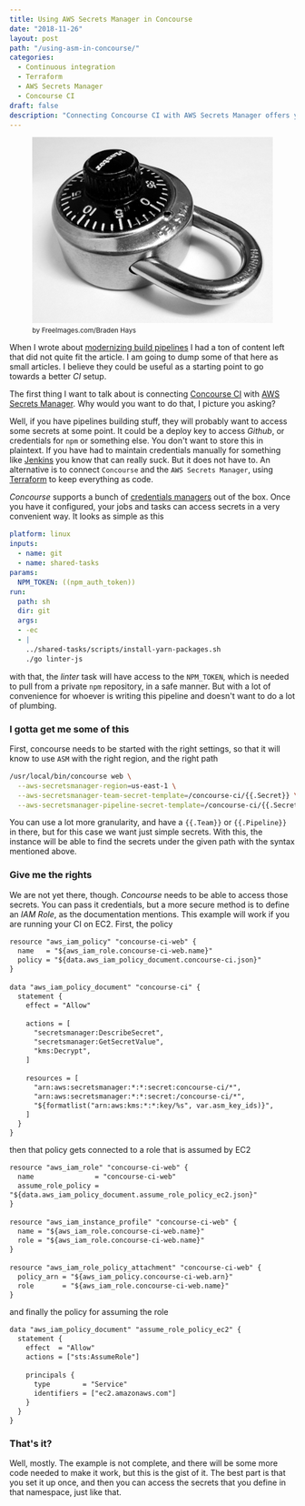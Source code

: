 ```yaml
---
title: Using AWS Secrets Manager in Concourse
date: "2018-11-26"
layout: post
path: "/using-asm-in-concourse/"
categories:
  - Continuous integration 
  - Terraform
  - AWS Secrets Manager
  - Concourse CI
draft: false
description: "Connecting Concourse CI with AWS Secrets Manager offers you a way of conveniently using secrets in a safe manner"
---
```


<figure class="figure figure--right">
  <img src="./images/lock.jpg" alt="Keeping it secret" />
  <figcaption class="figure__caption">
    <small class="figure__attribution">
      <span class="figure__attribution-link">
        by FreeImages.com/Braden Hays
      </span>
    </small>
  </figcaption>
</figure>

When I wrote about [modernizing build pipelines](../modernizing-your-build-pipelines) I had a ton of content left that did not quite fit the article. I am going to dump some of that here as small articles. I believe they could be useful as a starting point to go towards a better _CI_ setup.

The first thing I want to talk about is connecting [Concourse CI](https://concourse-ci.org/) with [AWS Secrets Manager](https://aws.amazon.com/secrets-manager/). Why would you want to do that, I picture you asking?

Well, if you have pipelines building stuff, they will probably want to access some secrets at some point. It could be a deploy key to access _Github_, or credentials for `npm` or something else. You don't want to store this in plaintext. If you have had to maintain credentials manually for something like [Jenkins](https://jenkins.io/doc/book/using/using-credentials/) you know that can really suck. But it does not have to. An alternative is to connect `Concourse` and the `AWS Secrets Manager`, using [Terraform](https://www.terraform.io/) to keep everything as code.

<!--more-->

_Concourse_ supports a bunch of [credentials managers](https://concourse-ci.org/creds.html) out of the box. Once you have it configured, your jobs and tasks can access secrets in a very convenient way. It looks as simple as this

```yaml
platform: linux
inputs:
  - name: git
  - name: shared-tasks
params:
  NPM_TOKEN: ((npm_auth_token))
run:
  path: sh
  dir: git
  args:
  - -ec
  - |
    ../shared-tasks/scripts/install-yarn-packages.sh
    ./go linter-js
```

with that, the _linter_ task will have access to the `NPM_TOKEN`, which is needed to pull from a private `npm` repository, in a safe manner. But with a lot of convenience for whoever is writing this pipeline and doesn't want to do a lot of plumbing.

### I gotta get me some of this

First, concourse needs to be started with the right settings, so that it will know to use `ASM` with the right region, and the right path

```bash
/usr/local/bin/concourse web \
  --aws-secretsmanager-region=us-east-1 \
  --aws-secretsmanager-team-secret-template=/concourse-ci/{{.Secret}} \
  --aws-secretsmanager-pipeline-secret-template=/concourse-ci/{{.Secret}}
```

You can use a lot more granularity, and have a `{{.Team}}` or `{{.Pipeline}}` in there, but for this case we want just simple secrets. With this, the instance will be able to find the secrets under the given path with the syntax mentioned above.

### Give me the rights

We are not yet there, though. _Concourse_ needs to be able to access those secrets. You can pass it credentials, but a more secure method is to define an _IAM Role_, as the documentation mentions. This example will work if you are running your CI on EC2. First, the policy

```hcl
resource "aws_iam_policy" "concourse-ci-web" {
  name   = "${aws_iam_role.concourse-ci-web.name}"
  policy = "${data.aws_iam_policy_document.concourse-ci.json}"
}

data "aws_iam_policy_document" "concourse-ci" {
  statement {
    effect = "Allow"

    actions = [
      "secretsmanager:DescribeSecret",
      "secretsmanager:GetSecretValue",
      "kms:Decrypt",
    ]

    resources = [
      "arn:aws:secretsmanager:*:*:secret:concourse-ci/*",
      "arn:aws:secretsmanager:*:*:secret:/concourse-ci/*",
      "${formatlist("arn:aws:kms:*:*:key/%s", var.asm_key_ids)}",
    ]
  }
}
```

then that policy gets connected to a role that is assumed by EC2

```hcl
resource "aws_iam_role" "concourse-ci-web" {
  name               = "concourse-ci-web"
  assume_role_policy = "${data.aws_iam_policy_document.assume_role_policy_ec2.json}"
}

resource "aws_iam_instance_profile" "concourse-ci-web" {
  name = "${aws_iam_role.concourse-ci-web.name}"
  role = "${aws_iam_role.concourse-ci-web.name}"
}

resource "aws_iam_role_policy_attachment" "concourse-ci-web" {
  policy_arn = "${aws_iam_policy.concourse-ci-web.arn}"
  role       = "${aws_iam_role.concourse-ci-web.name}"
}
```

and finally the policy for assuming the role

```hcl
data "aws_iam_policy_document" "assume_role_policy_ec2" {
  statement {
    effect  = "Allow"
    actions = ["sts:AssumeRole"]

    principals {
      type        = "Service"
      identifiers = ["ec2.amazonaws.com"]
    }
  }
}
```

### That's it?

Well, mostly. The example is not complete, and there will be some more code needed to make it work, but this is the gist of it. The best part is that you set it up once, and then you can access the secrets that you define in that namespace, just like that.

